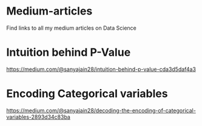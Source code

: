 # Medium-articles
Find links to all my medium articles on Data Science 

# Intuition behind P-Value
https://medium.com/@sanyajain28/intuition-behind-p-value-cda3d5daf4a3

# Encoding Categorical variables
https://medium.com/@sanyajain28/decoding-the-encoding-of-categorical-variables-2893d34c83ba
